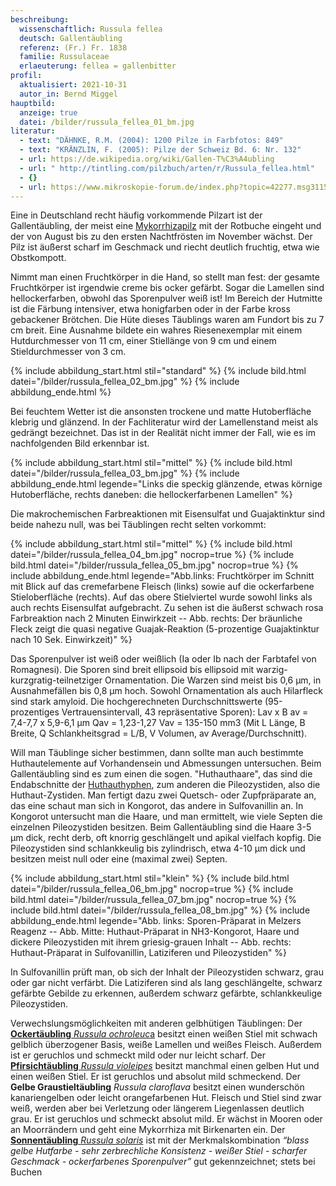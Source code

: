 ```yaml
---
beschreibung:
  wissenschaftlich: Russula fellea
  deutsch: Gallentäubling
  referenz: (Fr.) Fr. 1838
  familie: Russulaceae
  erlaeuterung: fellea = gallenbitter
profil:
  aktualisiert: 2021-10-31
  autor_in: Bernd Miggel
hauptbild:
  anzeige: true
  datei: /bilder/russula_fellea_01_bm.jpg
literatur:
  - text: "DÄHNKE, R.M. (2004): 1200 Pilze in Farbfotos: 849"
  - text: "KRÄNZLIN, F. (2005): Pilze der Schweiz Bd. 6: Nr. 132"
  - url: https://de.wikipedia.org/wiki/Gallen-T%C3%A4ubling
  - url: " http://tintling.com/pilzbuch/arten/r/Russula_fellea.html"
  - {}
  - url: https://www.mikroskopie-forum.de/index.php?topic=42277.msg311597#msg311597
---
```

Eine in Deutschland recht häufig vorkommende Pilzart ist der Gallentäubling, der meist eine [Mykorrhizapilz](Mykorrhiza "Glossar") mit der Rotbuche eingeht und der von August bis zu den ersten Nachtfrösten im November wächst. Der Pilz ist äußerst scharf im Geschmack und riecht deutlich fruchtig, etwa wie Obstkompott.

Nimmt man einen Fruchtkörper in die Hand, so stellt man fest: der gesamte Fruchtkörper ist irgendwie creme bis ocker gefärbt. Sogar die Lamellen sind hellockerfarben, obwohl das Sporenpulver weiß ist! Im Bereich der Hutmitte ist die Färbung intensiver, etwa honigfarben oder in der Farbe kross gebackener Brötchen. Die Hüte dieses Täublings waren am Fundort bis zu 7 cm breit. Eine Ausnahme bildete ein wahres Riesenexemplar mit einem Hutdurchmesser von 11 cm, einer Stiellänge von 9 cm und einem Stieldurchmesser von 3 cm.

{% include abbildung_start.html stil="standard" %}
{% include bild.html datei="/bilder/russula_fellea_02_bm.jpg" %}
{% include abbildung_ende.html %}

Bei feuchtem Wetter ist die ansonsten trockene und matte Hutoberfläche klebrig und glänzend. In der Fachliteratur wird der Lamellenstand meist als gedrängt bezeichnet. Das ist in der Realität nicht immer der Fall, wie es im nachfolgenden Bild erkennbar ist.

{% include abbildung_start.html stil="mittel" %}
{% include bild.html datei="/bilder/russula_fellea_03_bm.jpg" %}
{% include abbildung_ende.html legende="Links die speckig glänzende, etwas körnige Hutoberfläche, rechts daneben: die hellockerfarbenen Lamellen" %}

Die makrochemischen Farbreaktionen mit  Eisensulfat und Guajaktinktur sind beide nahezu null, was bei Täublingen recht selten vorkommt:

{% include abbildung_start.html stil="mittel" %}
{% include bild.html datei="/bilder/russula_fellea_04_bm.jpg" nocrop=true %}
{% include bild.html datei="/bilder/russula_fellea_05_bm.jpg" nocrop=true %}
{% include abbildung_ende.html legende="Abb.links: Fruchtkörper im Schnitt mit Blick auf das cremefarbene Fleisch (links) sowie auf die ockerfarbene Stieloberfläche (rechts). Auf das obere Stielviertel wurde sowohl links als auch rechts Eisensulfat aufgebracht. Zu sehen ist die äußerst schwach rosa Farbreaktion nach 2 Minuten Einwirkzeit -- Abb. rechts: Der bräunliche Fleck zeigt die quasi negative Guajak-Reaktion (5-prozentige Guajaktinktur nach 10 Sek. Einwirkzeit)" %}

Das Sporenpulver ist weiß oder weißlich (Ia oder Ib nach der Farbtafel von Romagnesi). Die Sporen sind breit ellipsoid bis ellipsoid mit warzig-kurzgratig-teilnetziger Ornamentation. Die Warzen sind meist bis 0,6 µm, in Ausnahmefällen bis 0,8 µm hoch. Sowohl Ornamentation als auch Hilarfleck sind stark amyloid. Die hochgerechneten Durchschnittswerte (95-prozentiges Vertrauensintervall, 43 repräsentative Sporen): Lav x B av = 7,4-7,7 x 5,9-6,1 µm   Qav = 1,23-1,27  Vav = 135-150 mm3  (Mit L Länge, B Breite, Q Schlankheitsgrad = L/B, V Volumen, av Average/Durchschnitt).

Will man Täublinge sicher bestimmen, dann sollte man auch bestimmte Huthautelemente auf Vorhandensein und Abmessungen untersuchen. Beim Gallentäubling sind es zum einen die sogen. "Huthauthaare", das sind die Endabschnitte der [Huthauthyphen](Hyphen "Glossar"), zum anderen die Pileozystiden, also die Huthaut-Zystiden. Man fertigt dazu zwei Quetsch- oder Zupfpräparate an, das eine schaut man sich in Kongorot, das andere in Sulfovanillin an. In Kongorot untersucht man die Haare, und man ermittelt, wie viele Septen die einzelnen Pileozystiden besitzen. Beim Gallentäubling sind die Haare 3-5 µm dick, recht derb, oft knorrig geschlängelt und apikal vielfach kopfig. Die Pileozystiden sind schlankkeulig bis zylindrisch, etwa 4-10 µm dick und besitzen meist null oder eine (maximal zwei) Septen.

{% include abbildung_start.html stil="klein" %}
{% include bild.html datei="/bilder/russula_fellea_06_bm.jpg" nocrop=true %}
{% include bild.html datei="/bilder/russula_fellea_07_bm.jpg" nocrop=true %}
{% include bild.html datei="/bilder/russula_fellea_08_bm.jpg" %}
{% include abbildung_ende.html legende="Abb. links: Sporen-Präparat in Melzers Reagenz -- Abb. Mitte: Huthaut-Präparat in NH3-Kongorot, Haare und dickere Pileozystiden mit ihrem griesig-grauen Inhalt -- Abb. rechts: Huthaut-Präparat in Sulfovanillin, Latiziferen und Pileozystiden" %}

In Sulfovanillin prüft man, ob sich der Inhalt der Pileozystiden schwarz, grau oder gar nicht verfärbt. Die Latiziferen sind als lang geschlängelte, schwarz gefärbte Gebilde zu erkennen, außerdem schwarz gefärbte, schlankkeulige Pileozystiden.

Verwechslungsmöglichkeiten mit anderen gelbhütigen Täublingen:
Der [**Ockertäubling** *Russula ochroleuc*a](/pilze/russula-ochroleuca-ockertäubling) besitzt einen weißen Stiel mit schwach gelblich überzogener Basis, weiße Lamellen und weißes Fleisch. Außerdem ist er geruchlos und schmeckt mild oder nur leicht scharf.
Der [**Pfirsichtäubling** *Russula violeipes*](/pilze/russula-violeipes-violettstieliger-brätlingstäubling) besitzt manchmal einen gelben Hut und einen weißen Stiel. Er ist geruchlos und absolut mild schmeckend.
Der **Gelbe Graustieltäubling** *Russula claroflava* besitzt einen wunderschön kanariengelben oder leicht orangefarbenen Hut. Fleisch und Stiel sind zwar weiß, werden aber bei Verletzung oder längerem Liegenlassen deutlich grau. Er ist geruchlos und schmeckt absolut mild. Er wächst in Mooren oder an Moorrändern und geht eine Mykorrhiza mit Birkenarten ein.
Der [**Sonnentäubling** *Russula solaris*](/pilze/russula-solaris-sonnentäubling) ist mit der Merkmalskombination *“blass gelbe Hutfarbe - sehr zerbrechliche Konsistenz - weißer Stiel - scharfer Geschmack - ockerfarbenes Sporenpulver”* gut gekennzeichnet; stets bei Buchen